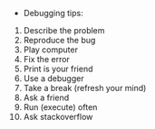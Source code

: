 * Debugging tips:
1. Describe the problem
2. Reproduce the bug
3. Play computer
4. Fix the error
5. Print is your friend
6. Use a debugger
7. Take a break (refresh your mind)
8. Ask a friend
9. Run (execute) often 
10. Ask stackoverflow 
